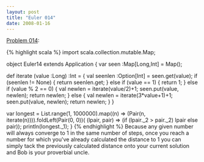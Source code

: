 ```yaml
---
layout: post
title: "Euler 014"
date: 2008-01-16
---
```


[Problem 014]\:

{% highlight scala %}
import scala.collection.mutable.Map;

object Euler14 extends Application {
  var seen :Map[Long,Int] = Map();

  def iterate (value :Long) :Int = {
    val seenlen :Option[Int] = seen.get(value);
    if (seenlen != None) {
      return seenlen.get;
    } else if (value == 1) {
      return 1;
    } else if (value % 2 == 0) {
      val newlen = iterate(value/2)+1;
      seen.put(value, newlen);
      return newlen;
    } else {
      val newlen = iterate(3*value+1)+1;
      seen.put(value, newlen);
      return newlen;
    }
  }

  var longest = List.range(1, 1000000).map((n) => (Pair(n, iterate(n)))).foldLeft(Pair(0, 0))(
    (lpair, pair) => (if (lpair._2 > pair._2) lpair else pair));
  println(longest._1);
}
{% endhighlight %}
Because any given number will always converge to 1 in the same number of steps, once you reach a number for which you've already calculated the distance to 1 you can simply tack the previously calculated distance onto your current solution and Bob is your proverbial uncle.



[Problem 014]: http://projecteuler.net/index.php?section=problems&id=14
